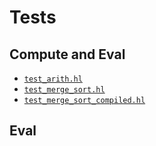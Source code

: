 # Tests

## Compute and Eval

- [`test_arith.hl`](test_arith.hl)
- [`test_merge_sort.hl`](test_merge_sort.hl)
- [`test_merge_sort_compiled.hl`](test_merge_sort_compiled.hl)

## Eval
